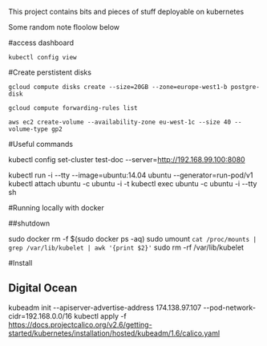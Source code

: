 This project contains bits and pieces of stuff deployable on kubernetes

Some random note floolow below


#access dashboard

    kubectl config view

#Create perstistent disks

    gcloud compute disks create --size=20GB --zone=europe-west1-b postgre-disk

    gcloud compute forwarding-rules list

    aws ec2 create-volume --availability-zone eu-west-1c --size 40 --volume-type gp2


#Useful commands

kubectl config set-cluster test-doc --server=http://192.168.99.100:8080

kubectl run -i --tty --image=ubuntu:14.04 ubuntu --generator=run-pod/v1
kubectl attach ubuntu -c ubuntu -i -t
kubectl exec ubuntu -c ubuntu -i --tty sh

#Running locally with docker

##shutdown

sudo docker rm -f $(sudo docker ps -aq)
sudo umount `cat /proc/mounts | grep /var/lib/kubelet | awk '{print $2}'`
sudo rm -rf /var/lib/kubelet

#Install 

## Digital Ocean

kubeadm init --apiserver-advertise-address 174.138.97.107 --pod-network-cidr=192.168.0.0/16
kubectl apply -f https://docs.projectcalico.org/v2.6/getting-started/kubernetes/installation/hosted/kubeadm/1.6/calico.yaml

